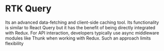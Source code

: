 # RTK Query 
Its an advanced data-fetching and client-side caching tool. Its functionality is similar to React Query but it has the benefit of being directly integrated with Redux. For API interaction, developers typically use async middleware modules like Thunk when working with Redux. Such an approach limits flexibility
